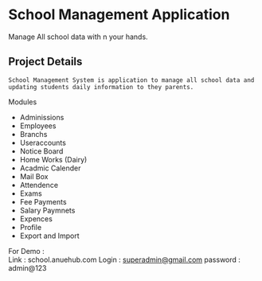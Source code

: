 ﻿# School Management Application
Manage All school data with n your hands.

Project Details
---------------
	School Management System is application to manage all school data and updating students daily information to they parents.
	
Modules
- Adminissions
- Employees
- Branchs
- Useraccounts
- Notice Board
- Home Works (Dairy)
- Acadmic Calender
- Mail Box
- Attendence
- Exams
- Fee Payments
- Salary Paymnets
- Expences
- Profile
- Export and Import
	
For Demo : 	
Link		:	school.anuehub.com
Login 		: 	superadmin@gmail.com
password	:	admin@123
